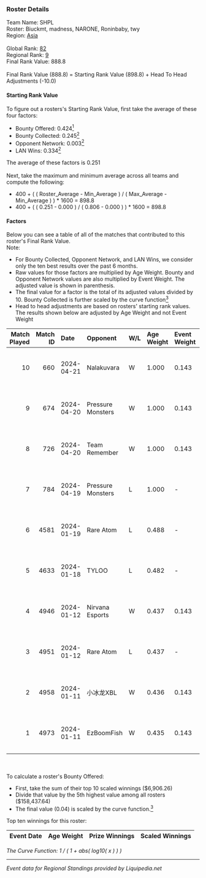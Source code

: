 ### Roster Details<br />
Team Name: SHPL<br />
Roster: Biuckmt, madness, NARONE, Roninbaby, twy<br />
Region: [Asia]( ../standings_asia.md)<br />
<br />
Global Rank: [82](../standings_global.md)<br />
Regional Rank: [9]( ../standings_asia.md)<br />
Final Rank Value:  888.8<br />
<br />
Final Rank Value (888.8) = Starting Rank Value (898.8) + Head To Head Adjustments (-10.0)<br />

#### Starting Rank Value<br />
To figure out a rosters's Starting Rank Value, first take the average of these four factors:<br />
- Bounty Offered: 0.424[<sup>1</sup>](#table2)
- Bounty Collected: 0.245[<sup>2</sup>](#table1)
- Opponent Network: 0.003[<sup>2</sup>](#table1)
- LAN Wins: 0.334[<sup>2</sup>](#table1)

The average of these factors is 0.251<br />
<br />
Next, take the maximum and minimum average across all teams and compute the following:<br />
- 400 + ( ( Roster_Average - Min_Average ) / ( Max_Average - Min_Average ) ) * 1600 = 898.8
- 400 + ( ( 0.251 - 0.000 ) / ( 0.806 - 0.000 ) ) * 1600 = 898.8


#### Factors<br />
Below you can see a table of all of the matches that contributed to this roster's Final Rank Value.<br />
Note:<br />

- For Bounty Collected, Opponent Network, and LAN Wins, we consider only the ten best results over the past 6 months.
- Raw values for those factors are multiplied by Age Weight. Bounty and Opponent Network values are also multiplied by Event Weight. The adjusted value is shown in parenthesis.
- The final value for a factor is the total of its adjusted values divided by 10. Bounty Collected is further scaled by the curve function[<sup>3</sup>](#curveFunction)
- Head to head adjustments are based on rosters' starting rank values. The results shown below are adjusted by Age Weight and not Event Weight
<span id="table1"></span><br />


| Match Played | Match ID | Date       | Opponent          | W/L | Age Weight | Event Weight | Bounty Collected | Opponent Network | LAN Wins  | H2H Adj. | Roster                                   |
| -: | -: | :- | :- | :- | :- | :- | :- | :- | :- | -: | :- |
|           10 |      660 | 2024-04-21 | Nalakuvara        | W   | 1.000      | 0.143        | 0.027 (0.004)    | 0.070 (0.010)    | 1 (1.000) |    13.44 | Biuckmt, madness, NARONE, Roninbaby, twy |
|            9 |      674 | 2024-04-20 | Pressure Monsters | W   | 1.000      | 0.143        | 0.009 (0.001)    | 0.035 (0.005)    | 1 (1.000) |    10.24 | Biuckmt, madness, NARONE, Roninbaby, twy |
|            8 |      726 | 2024-04-20 | Team Remember     | W   | 1.000      | 0.143        | 0.022 (0.003)    | 0.067 (0.010)    | 1 (1.000) |     8.59 | Biuckmt, madness, NARONE, Roninbaby, twy |
|            7 |      784 | 2024-04-19 | Pressure Monsters | L   | 1.000      | -            | -                | -                | -         |   -20.88 | Biuckmt, madness, NARONE, Roninbaby, twy |
|            6 |     4581 | 2024-01-19 | Rare Atom         | L   | 0.488      | -            | -                | -                | -         |   -10.47 | Biuckmt, madness, NARONE, S1kura, Xan    |
|            5 |     4633 | 2024-01-18 | TYLOO             | L   | 0.482      | -            | -                | -                | -         |    -4.34 | Biuckmt, madness, NARONE, S1kura, Xan    |
|            4 |     4946 | 2024-01-12 | Nirvana Esports   | W   | 0.437      | 0.143        | 0.000 (0.000)    | 0.031 (0.002)    | 0 (0.000) |     0.88 | Biuckmt, madness, NARONE, S1kura, Xan    |
|            3 |     4951 | 2024-01-12 | Rare Atom         | L   | 0.437      | -            | -                | -                | -         |    -9.51 | Biuckmt, madness, NARONE, S1kura, Xan    |
|            2 |     4958 | 2024-01-11 | 小冰龙XBL            | W   | 0.436      | 0.143        | 0.000 (0.000)    | 0.015 (0.001)    | 0 (0.000) |     1.30 | Biuckmt, madness, NARONE, S1kura, Xan    |
|            1 |     4973 | 2024-01-11 | EzBoomFish        | W   | 0.435      | 0.143        | 0.000 (0.000)    | 0.000 (0.000)    | 0 (0.000) |     0.79 | Biuckmt, madness, NARONE, S1kura, Xan    |

<br />
<span id="table2"></span><br />
To calculate a roster's Bounty Offered:<br />

- First, take the sum of their top 10 scaled winnings ($6,906.26)
- Divide that value by the 5th highest value among all rosters ($158,437.64)
- The final value (0.04) is scaled by the curve function.[<sup>3</sup>](#curveFunction)

Top ten winnings for this roster:<br />

| Event Date | Age Weight | Prize Winnings | Scaled Winnings |
| :- | -: | :- | :- |


<span id="curveFunction"></span>_The Curve Function: 1 / ( 1 + abs( log10( x ) ) )_<br />

---
_Event data for Regional Standings provided by Liquipedia.net_<br />
